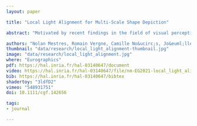 ```yaml
---
layout: paper

title: "Local Light Alignment for Multi-Scale Shape Depiction"

abstract: "Motivated by recent findings in the field of visual perception, we present a novel approach for enhancing shape depiction and perception of surface details. We propose a shading-based technique that relies on locally adjusting the direction of light to account for the different components of materials. Our approach ensures congruence between shape and shading flows, leading to an effective enhancement of the perception of shape and details while impairing neither the lighting nor the appearance of materials. It is formulated in a general way allowing its use for multiple scales enhancement in real-time on the GPU, as well as in global illumination contexts. We also provide artists with fine control over the enhancement at each scale."

authors: "Nolan Mestres, Romain Vergne, Camille No&ucirc;s, Jo&euml;lle Thollot"
thumbnail: "data/research/local_light_alignment-thumbnail.jpg"
image: "data/research/local_light_alignment.jpg"
where: "Eurographics"
pdf: https://hal.inria.fr/hal-03140647/document
video: https://hal.inria.fr/hal-03140647/file/nm-EG2021-local_light_alignment-supplementary_video.mp4
bib: https://hal.inria.fr/hal-03140647/bibtex
shadertoy: "3ldfD2"
vimeo: "548931751"
doi: 10.1111/cgf.142656

tags:
- journal

---
```


